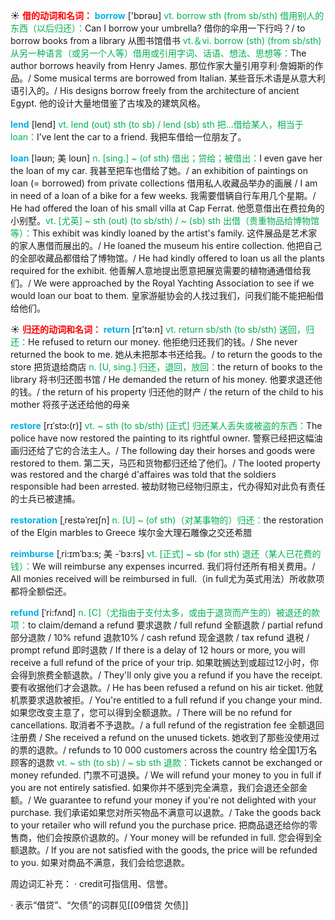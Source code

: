 ☀ <font color="red">**借的动词和名词：**</font>
<font color="sky blue">**borrow**</font> ['bɒrəʊ] 
<font color="#00b050">vt. borrow sth (from sb/sth) 借用别人的东西（以后归还）：</font>Can I borrow your umbrella? 借你的伞用一下行吗？/ to borrow books from a library 从图书馆借书 <font color="#00b050">vt.＆vi. borrow (sth) (from sb/sth) 从另一种语言（或另一个人等）借用或引用字词、话语、想法、思想等：</font>The author borrows heavily from Henry James. 那位作家大量引用亨利·詹姆斯的作品。/ Some musical terms are borrowed from Italian. 某些音乐术语是从意大利语引入的。/ His designs borrow freely from the architecture of ancient Egypt. 他的设计大量地借鉴了古埃及的建筑风格。

<font color="sky blue">**lend**</font> [lend] 
<font color="#00b050">vt. lend (out) sth (to sb) / lend (sb) sth 把…借给某人，相当于loan：</font>I’ve lent the car to a friend. 我把车借给一位朋友了。
           
<font color="sky blue">**loan**</font> [ləʊn; 美 loʊn]
<font color="#00b050">n. [sing.] ~ (of sth) 借出；贷给；被借出：</font>I even gave her the loan of my car. 我甚至把车也借给了她。/ an exhibition of paintings on loan (= borrowed) from private collections 借用私人收藏品举办的画展 / I am in need of a loan of a bike for a few weeks. 我需要借辆自行车用几个星期。/ He had offered the loan of his small villa at Cap Ferrat. 他愿意借出在费拉角的小别墅。<font color="#00b050">vt. [尤英] ~ sth (out) (to sb/sth) / ~ (sb) sth 出借（贵重物品给博物馆等）：</font>This exhibit was kindly loaned by the artist's family. 这件展品是艺术家的家人惠借而展出的。/ He loaned the museum his entire collection. 他把自己的全部收藏品都借给了博物馆。/ He had kindly offered to loan us all the plants required for the exhibit. 他善解人意地提出愿意把展览需要的植物通通借给我们。/ We were approached by the Royal Yachting Association to see if we would loan our boat to them. 皇家游艇协会的人找过我们，问我们能不能把船借给他们。

☀ <font color="red">**归还的动词和名词：**</font>
<font color="sky blue">**return**</font> [rɪ'tə:n] 
<font color="#00b050">vt. return sb/sth (to sb/sth) 送回，归还：</font>He refused to return our money. 他拒绝归还我们的钱。/ She never returned the book to me. 她从未把那本书还给我。/ to return the goods to the store 把货退给商店 <font color="#00b050">n. [U, sing.] 归还，退回，放回：</font>the return of books to the library 将书归还图书馆 / He demanded the return of his money. 他要求退还他的钱。/ the return of his property 归还他的财产 / the return of the child to his mother 将孩子送还给他的母亲
           
<font color="sky blue">**restore**</font> [rɪˈstɔ:(r)]
<font color="#00b050">vt. ~ sth (to sb/sth) [正式] 归还某人丢失或被盗的东西：</font>The police have now restored the painting to its rightful owner. 警察已经把这幅油画归还给了它的合法主人。/ The following day their horses and goods were restored to them. 第二天，马匹和货物都归还给了他们。/ The looted property was restored and the chargé d'affaires was told that the soldiers responsible had been arrested. 被劫财物已经物归原主，代办得知对此负有责任的士兵已被逮捕。
           
<font color="sky blue">**restoration**</font> [ˌrestəˈreɪʃn]
<font color="#00b050">n. [U] ~ (of sth)（对某事物的）归还：</font>the restoration of the Elgin marbles to Greece 埃尔金大理石雕像之交还希腊
           
<font color="sky blue">**reimburse**</font> [ˌri:ɪmˈbɜ:s; 美 -ˈbɜ:rs]
<font color="#00b050">vt. [正式] ~ sb (for sth) 退还（某人已花费的钱）：</font>We will reimburse any expenses incurred. 我们将付还所有相关费用。/ All monies received will be reimbursed in full.（in full尤为英式用法）所收款项都将全额偿还。
           
<font color="sky blue">**refund**</font> [ˈri:fʌnd]
<font color="#00b050">n. [C]（尤指由于支付太多，或由于退货而产生的）被退还的款项：</font>to claim/demand a refund 要求退款 / full refund 全额退款 / partial refund 部分退款 / 10% refund 退款10% / cash refund 现金退款 / tax refund 退税 / prompt refund 即时退款 / If there is a delay of 12 hours or more, you will receive a full refund of the price of your trip. 如果耽搁达到或超过12小时，你会得到旅费全额退款。/ They'll only give you a refund if you have the receipt. 要有收据他们才会退款。/ He has been refused a refund on his air ticket. 他就机票要求退款被拒。/ You're entitled to a full refund if you change your mind. 如果您改变主意了，您可以得到全额退款。/ There will be no refund for cancellations. 取消者不予退款。/ a full refund of the registration fee 全额退回注册费 / She received a refund on the unused tickets. 她收到了那些没使用过的票的退款。/ refunds to 10 000 customers across the country 给全国1万名顾客的退款 <font color="#00b050">vt. ~ sth (to sb) / ~ sb sth 退款：</font>Tickets cannot be exchanged or money refunded. 门票不可退换。/ We will refund your money to you in full if you are not entirely satisfied. 如果你并不感到完全满意，我们会退还全部金额。/ We guarantee to refund your money if you're not delighted with your purchase. 我们承诺如果您对所买物品不满意可以退款。/ Take the goods back to your retailer who will refund you the purchase price. 把商品退还给你的零售商，他们会按原价退款的。/ Your money will be refunded in full. 您会得到全额退款。/ If you are not satisfied with the goods, the price will be refunded to you. 如果对商品不满意，我们会给您退款。

周边词汇补充：
· credit可指信用、信誉。

· 表示“借贷”、“欠债”的词群见[[09借贷 欠债]]
